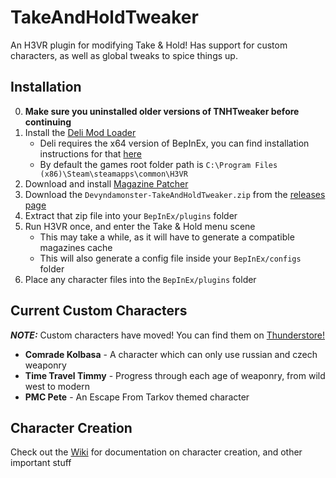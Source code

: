 # TakeAndHoldTweaker
An H3VR plugin for modifying Take &amp; Hold! Has support for custom characters, as well as global tweaks to spice things up.

## Installation
0. **Make sure you uninstalled older versions of TNHTweaker before continuing**
1. Install the [Deli Mod Loader](https://github.com/Deli-Counter/Deli)
    - Deli requires the x64 version of BepInEx, you can find installation instructions for that [here](https://bepinex.github.io/bepinex_docs/master/articles/user_guide/installation/index.html?tabs=tabid-win)
    - By default the games root folder path is `C:\Program Files (x86)\Steam\steamapps\common\H3VR`
2. Download and install [Magazine Patcher](https://github.com/devyndamonster/MagazinePatcher)
3. Download the `Devyndamonster-TakeAndHoldTweaker.zip` from the [releases page](https://github.com/devyndamonster/TakeAndHoldTweaker/releases)
4. Extract that zip file into your `BepInEx/plugins` folder
5. Run H3VR once, and enter the Take &amp; Hold menu scene
    - This may take a while, as it will have to generate a compatible magazines cache
    - This will also generate a config file inside your `BepInEx/configs` folder
6. Place any character files into the `BepInEx/plugins` folder

## Current Custom Characters

***NOTE:*** Custom characters have moved! You can find them on [Thunderstore!](https://h3vr.thunderstore.io/?q=&ordering=last-updated&included_categories=55)

- **Comrade Kolbasa** \- A character which can only use russian and czech weaponry
- **Time Travel Timmy** \- Progress through each age of weaponry, from wild west to modern
- **PMC Pete** \- An Escape From Tarkov themed character

## Character Creation
Check out the [Wiki](https://github.com/devyndamonster/TakeAndHoldTweaker/wiki) for documentation on character creation, and other important stuff

